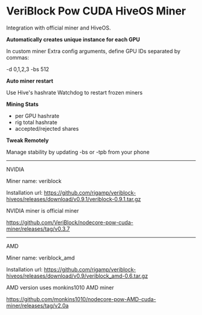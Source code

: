 # VeriBlock Pow CUDA HiveOS Miner

Integration with official miner and HiveOS.



**Automatically creates unique instance for each GPU**

In custom miner Extra config arguments, define GPU IDs separated by commas:

-d 0,1,2,3 -bs 512

**Auto miner restart**

Use Hive's hashrate Watchdog to restart frozen miners

**Mining Stats**
- per GPU hashrate
- rig total hashrate
- accepted/rejected shares

**Tweak Remotely**

Manage stability by updating -bs or -tpb from your phone

***

NVIDIA

Miner name: veriblock

Installation url: https://github.com/rigamp/veriblock-hiveos/releases/download/v0.9.1/veriblock-0.9.1.tar.gz

NVIDIA miner is official miner
 
https://github.com/VeriBlock/nodecore-pow-cuda-miner/releases/tag/v0.3.7

***

AMD

Miner name: veriblock_amd

Installation url: https://github.com/rigamp/veriblock-hiveos/releases/download/v0.9/veriblock_amd-0.6.tar.gz

AMD version uses monkins1010 AMD miner

https://github.com/monkins1010/nodecore-pow-AMD-cuda-miner/releases/tag/v2.0a



